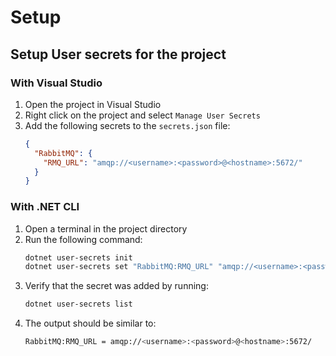 # Setup

## Setup User secrets for the project

### With Visual Studio
1. Open the project in Visual Studio
1. Right click on the project and select `Manage User Secrets`
1. Add the following secrets to the `secrets.json` file:
	```json
	{
	  "RabbitMQ": {
		"RMQ_URL": "amqp://<username>:<password>@<hostname>:5672/"
	  }
	}
	```

### With .NET CLI
1. Open a terminal in the project directory
1. Run the following command:
	```bash
	dotnet user-secrets init
	dotnet user-secrets set "RabbitMQ:RMQ_URL" "amqp://<username>:<password>@<hostname>:5672/"
	```
1. Verify that the secret was added by running:
	```bash
	dotnet user-secrets list
	```
1. The output should be similar to:
	```bash
	RabbitMQ:RMQ_URL = amqp://<username>:<password>@<hostname>:5672/
	```